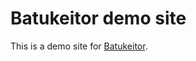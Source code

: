 # Batukeitor demo site

This is a demo site for [Batukeitor](https://github.com/clvLabs/batukeitor).


